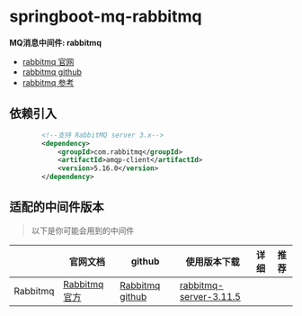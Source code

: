 # springboot-mq-rabbitmq

**MQ消息中间件: rabbitmq**

- [rabbitmq 官网](https://www.rabbitmq.com/)
- [rabbitmq github](https://github.com/rabbitmq)
- [rabbitmq 参考](https://www.jianshu.com/p/a205606182e7)

## 依赖引入

```xml
        <!--支持 RabbitMQ server 3.x-->
        <dependency>
            <groupId>com.rabbitmq</groupId>
            <artifactId>amqp-client</artifactId>
            <version>5.16.0</version>
        </dependency>
```

## 适配的中间件版本

> 以下是你可能会用到的中间件

|                    | 官网文档 | github  | 使用版本下载  | 详细  |  推荐  |
| ----------------- | ---------- | ---------- | ---------- | ---------- | ---------- | 
| Rabbitmq         | [Rabbitmq 官方](https://www.rabbitmq.com/)       | [Rabbitmq github](https://github.com/rabbitmq)        | [rabbitmq-server-3.11.5](https://github.com/rabbitmq/rabbitmq-server/releases/tag/v3.11.5)  |   |  |
